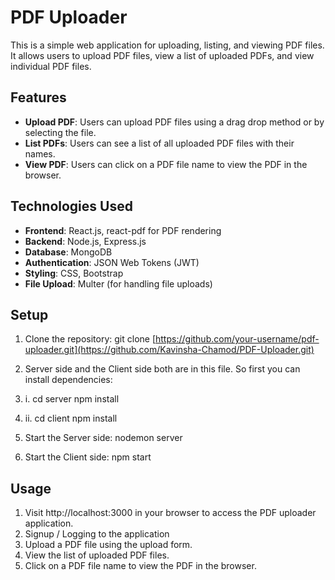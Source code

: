 # PDF Uploader

This is a simple web application for uploading, listing, and viewing PDF files. It allows users to upload PDF files, view a list of uploaded PDFs, and view individual PDF files.

## Features

- **Upload PDF**: Users can upload PDF files using a drag drop method or by selecting the file.
- **List PDFs**: Users can see a list of all uploaded PDF files with their names.
- **View PDF**: Users can click on a PDF file name to view the PDF in the browser.

## Technologies Used

- **Frontend**: React.js, react-pdf for PDF rendering
- **Backend**: Node.js, Express.js
- **Database**: MongoDB 
- **Authentication**: JSON Web Tokens (JWT) 
- **Styling**: CSS, Bootstrap
- **File Upload**: Multer (for handling file uploads)

## Setup
1. Clone the repository: 
git clone [https://github.com/your-username/pdf-uploader.git](https://github.com/Kavinsha-Chamod/PDF-Uploader.git)

2. Server side and the Client side both are in this file. So first you can install dependencies:
2. i. cd server
      npm install
2. ii. cd client
       npm install

3. Start the Server side: 
nodemon server

4. Start the Client side:
npm start

## Usage
1. Visit http://localhost:3000 in your browser to access the PDF uploader application.
2. Signup / Logging to the application
3. Upload a PDF file using the upload form.
4. View the list of uploaded PDF files.
5. Click on a PDF file name to view the PDF in the browser.


